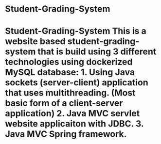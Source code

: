 # Student-Grading-System
# Student-Grading-System This is a website based student-grading-system that is build using 3 different technologies using dockerized MySQL database: 1. Using Java sockets (server-client) application that uses multithreading. (Most basic form of a client-server application)  2. Java MVC servlet website applicaiton with JDBC. 3. Java MVC Spring framework.
